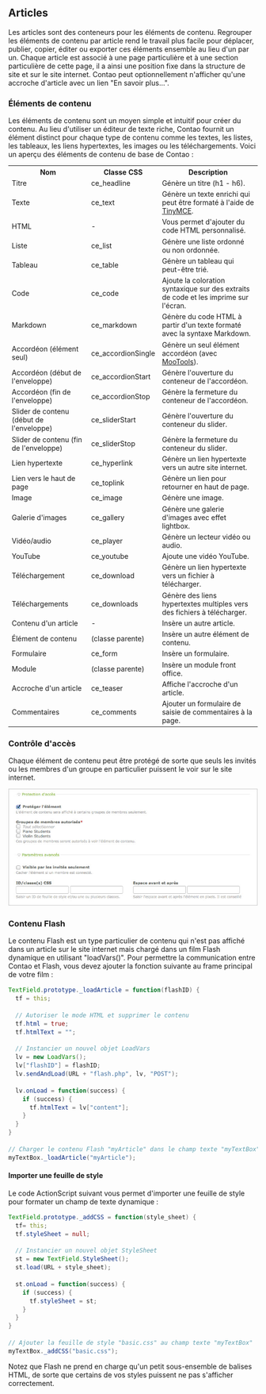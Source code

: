 ## Articles

Les articles sont des conteneurs pour les éléments de contenu. Regrouper les
éléments de contenu par article rend le travail plus facile pour déplacer,
publier, copier, éditer ou exporter ces éléments ensemble au lieu d'un par un.
Chaque article est associé à une page particulière et à une section particulière
de cette page, il a ainsi une position fixe dans la structure de site et sur le
site internet. Contao peut optionnellement n'afficher qu'une accroche d'article
avec un lien "En savoir plus...".


### Éléments de contenu

Les éléments de contenu sont un moyen simple et intuitif pour créer du contenu.
Au lieu d'utiliser un éditeur de texte riche, Contao fournit un élément
distinct pour chaque type de contenu comme les textes, les listes, les
tableaux, les liens hypertextes, les images ou les téléchargements. Voici un
aperçu des éléments de contenu de base de Contao :

<table>
<tr>
  <th>Nom</th>
  <th>Classe CSS</th>
  <th>Description</th>
</tr>
<tr>
  <td>Titre</td>
  <td>ce_headline</td>
  <td>Génère un titre (h1 - h6).</td>
</tr>
<tr>
  <td>Texte</td>
  <td>ce_text</td>
  <td>Génère un texte enrichi qui peut être formaté à l'aide de
  <a href="http://www.tinymce.com">TinyMCE</a>.</td>
</tr>
<tr>
  <td>HTML</td>
  <td>-</td>
  <td>Vous permet d'ajouter du code HTML personnalisé.</td>
</tr>
<tr>
  <td>Liste</td>
  <td>ce_list</td>
  <td>Génère une liste ordonné ou non ordonnée.</td>
</tr>
<tr>
  <td>Tableau</td>
  <td>ce_table</td>
  <td>Génère un tableau qui peut-être trié.</td>
</tr>
<tr>
  <td>Code</td>
  <td>ce_code</td>
  <td>Ajoute la coloration syntaxique sur des extraits de code et les
  imprime sur l'écran.</td>
</tr>
<tr>
  <td>Markdown</td>
  <td>ce_markdown</td>
  <td>Génère du code HTML à partir d'un texte formaté avec la syntaxe
  Markdown.</td>
</tr>
<tr>
  <td>Accordéon (élément seul)</td>
  <td>ce_accordionSingle</td>
  <td>Génère un seul élément accordéon (avec <a href="http://mootools.net">
  MooTools</a>).</td>
</tr>
<tr>
  <td>Accordéon (début de l'enveloppe)</td>
  <td>ce_accordionStart</td>
  <td>Génère l'ouverture du conteneur de l'accordéon.</td>
</tr>
<tr>
  <td>Accordéon (fin de l'enveloppe)</td>
  <td>ce_accordionStop</td>
  <td>Génère la fermeture du conteneur de l'accordéon.</td>
</tr>
<tr>
  <td>Slider de contenu (début de l'enveloppe)</td>
  <td>ce_sliderStart</td>
  <td>Génère l'ouverture du conteneur du slider.</td>
</tr>
<tr>
  <td>Slider de contenu (fin de l'enveloppe)</td>
  <td>ce_sliderStop</td>
  <td>Génère la fermeture du conteneur du slider.</td>
</tr>
<tr>
  <td>Lien hypertexte</td>
  <td>ce_hyperlink</td>
  <td>Génère un lien hypertexte vers un autre site internet.</td>
</tr>
<tr>
  <td>Lien vers le haut de page</td>
  <td>ce_toplink</td>
  <td>Génère un lien pour retourner en haut de page.</td>
</tr>
<tr>
  <td>Image</td>
  <td>ce_image</td>
  <td>Génère une image.</td>
</tr>
<tr>
  <td>Galerie d'images</td>
  <td>ce_gallery</td>
  <td>Génère une galerie d'images avec effet lightbox.</td>
</tr>
<tr>
  <td>Vidéo/audio</td>
  <td>ce_player</td>
  <td>Génère un lecteur vidéo ou audio.</td>
</tr>
<tr>
  <td>YouTube</td>
  <td>ce_youtube</td>
  <td>Ajoute une vidéo YouTube.</td>
</tr>
<tr>
  <td>Téléchargement</td>
  <td>ce_download</td>
  <td>Génère un lien hypertexte vers un fichier à télécharger.</td>
</tr>
<tr>
  <td>Téléchargements</td>
  <td>ce_downloads</td>
  <td>Génère des liens hypertextes multiples vers des fichiers à télécharger.
  </td>
</tr>
<tr>
  <td>Contenu d'un article</td>
  <td>-</td>
  <td>Insère un autre article.</td>
</tr>
<tr>
  <td>Élément de contenu</td>
  <td>(classe parente)</td>
  <td>Insère un autre élément de contenu.</td>
</tr>
<tr>
  <td>Formulaire</td>
  <td>ce_form</td>
  <td>Insère un formulaire.</td>
</tr>
<tr>
  <td>Module</td>
  <td>(classe parente)</td>
  <td>Insère un module front office.</td>
</tr>
<tr>
  <td>Accroche d'un article</td>
  <td>ce_teaser</td>
  <td>Affiche l'accroche d'un article.</td>
</tr>
<tr>
  <td>Commentaires</td>
  <td>ce_comments</td>
  <td>Ajouter un formulaire de saisie de commentaires à la page.</td>
</tr>
</table>


### Contrôle d'accès

Chaque élément de contenu peut être protégé de sorte que seuls les invités
ou les membres d'un groupe en particulier puissent le voir sur le site
internet.

![](images/element-protege.jpg)


### Contenu Flash

Le contenu Flash est un type particulier de contenu qui n'est pas affiché dans
un article sur le site internet mais chargé dans un film Flash dynamique en
utilisant "loadVars()". Pour permettre la communication entre Contao et Flash,
vous devez ajouter la fonction suivante au frame principal de votre film :


```as
TextField.prototype._loadArticle = function(flashID) {
  tf = this;

  // Autoriser le mode HTML et supprimer le contenu
  tf.html = true;
  tf.htmlText = "";

  // Instancier un nouvel objet LoadVars
  lv = new LoadVars();
  lv["flashID"] = flashID;
  lv.sendAndLoad(URL + "flash.php", lv, "POST");

  lv.onLoad = function(success) {
    if (success) {
      tf.htmlText = lv["content"];
    }
  }
}

// Charger le contenu Flash "myArticle" dans le champ texte "myTextBox"
myTextBox._loadArticle("myArticle");
```


#### Importer une feuille de style

Le code ActionScript suivant vous permet d'importer une feuille de style
pour formater un champ de texte dynamique :


```as
TextField.prototype._addCSS = function(style_sheet) {
  tf= this;
  tf.styleSheet = null;

  // Instancier un nouvel objet StyleSheet
  st = new TextField.StyleSheet();
  st.load(URL + style_sheet);

  st.onLoad = function(success) {
    if (success) {
      tf.styleSheet = st;
    }
  }
}

// Ajouter la feuille de style "basic.css" au champ texte "myTextBox"
myTextBox._addCSS("basic.css");
```

Notez que Flash ne prend en charge qu'un petit sous-ensemble de balises HTML,
de sorte que certains de vos styles puissent ne pas s'afficher correctement.
